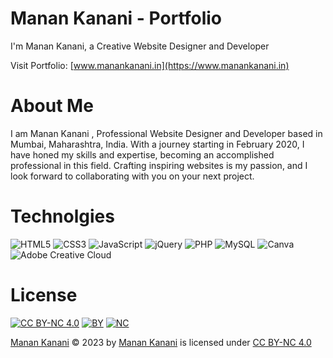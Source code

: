 # Manan Kanani - Portfolio

I'm Manan Kanani, a Creative Website Designer and Developer

Visit Portfolio:
[www.manankanani.in](https://www.manankanani.in)


# About Me 

I am Manan Kanani , Professional Website Designer and Developer based in Mumbai, Maharashtra, India. With a journey starting in February 2020, I have honed my skills and expertise, becoming an accomplished professional in this field. Crafting inspiring websites is my passion, and I look forward to collaborating with you on your next project.

# Technolgies

![HTML5](https://img.shields.io/badge/html5-%23E34F26.svg?style=for-the-badge&logo=html5&logoColor=white) ![CSS3](https://img.shields.io/badge/css3-%231572B6.svg?style=for-the-badge&logo=css3&logoColor=white) ![JavaScript](https://img.shields.io/badge/javascript-%23323330.svg?style=for-the-badge&logo=javascript&logoColor=%23F7DF1E) ![jQuery](https://img.shields.io/badge/jquery-%230769AD.svg?style=for-the-badge&logo=jquery&logoColor=white)  ![PHP](https://img.shields.io/badge/php-%23777BB4.svg?style=for-the-badge&logo=php&logoColor=white) ![MySQL](https://img.shields.io/badge/mysql-%2300000f.svg?style=for-the-badge&logo=mysql&logoColor=white) ![Canva](https://img.shields.io/badge/Canva-%2300C4CC.svg?style=for-the-badge&logo=Canva&logoColor=white) ![Adobe Creative Cloud](https://img.shields.io/badge/Adobe%20Creative%20Cloud-DA1F26.svg?style=for-the-badge&logo=Adobe%20Creative%20Cloud&logoColor=white)

# License

[![CC BY-NC 4.0](https://mirrors.creativecommons.org/presskit/icons/cc.svg)](http://creativecommons.org/licenses/by-nc/4.0/) [![BY](https://mirrors.creativecommons.org/presskit/icons/by.svg)](http://creativecommons.org/licenses/by-nc/4.0/) [![NC](https://mirrors.creativecommons.org/presskit/icons/nc.svg)](http://creativecommons.org/licenses/by-nc/4.0/)

[Manan Kanani](https://www.manankanani.in) © 2023 by [Manan Kanani](https://github.com/MananKanani5) is licensed under [CC BY-NC 4.0](http://creativecommons.org/licenses/by-nc/4.0/?ref=chooser-v1) 

